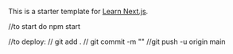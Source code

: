 This is a starter template for [Learn Next.js](https://nextjs.org/learn).


//to start do npm start

//to deploy:
// git add .
// git commit -m ""
//git push -u origin main